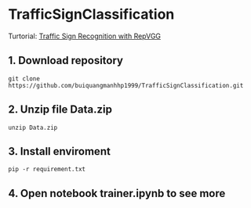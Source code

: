 # TrafficSignClassification
Turtorial: [Traffic Sign Recognition with RepVGG](https://viblo.asia/p/nhan-dien-bien-bao-giao-thong-cung-repvgg-gDVK2ene5Lj)
## 1. Download repository
```
git clone https://github.com/buiquangmanhhp1999/TrafficSignClassification.git
```
## 2. Unzip file Data.zip
```
unzip Data.zip
```
## 3. Install enviroment
```
pip -r requirement.txt
```
## 4. Open notebook **trainer.ipynb** to see more
